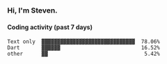 ### Hi, I'm Steven.

#### Coding activity (past 7 days)
```
Text only  ▓▓▓▓▓▓▓▓▓▓▓▓▓▓▓▓▓▓▓▓▓▓▓▓▓▓▓▓▓▓  78.06%
Dart       ▓▓▓▓▓▓                          16.52%
other      ▓▓                               5.42%
```
